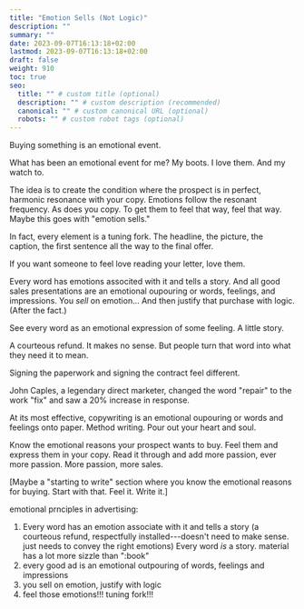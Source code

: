 ```yaml
---
title: "Emotion Sells (Not Logic)"
description: ""
summary: ""
date: 2023-09-07T16:13:18+02:00
lastmod: 2023-09-07T16:13:18+02:00
draft: false
weight: 910
toc: true
seo:
  title: "" # custom title (optional)
  description: "" # custom description (recommended)
  canonical: "" # custom canonical URL (optional)
  robots: "" # custom robot tags (optional)
---
```


Buying something is an emotional event.

What has been an emotional event for me? My boots. I love them. And my watch to.

The idea is to create the condition where the prospect is in perfect, harmonic resonance with your copy. Emotions follow the resonant frequency. As does you copy. To get them to feel that way, feel that way. Maybe this goes with "emotion sells."

In fact, every element is a tuning fork. The headline, the picture, the caption, the first sentence all the way to the final offer.

If you want someone to feel love reading your letter, love them.

Every word has emotions associted with it and tells a story. And all good sales presentations are an emotional oupouring or words, feelings, and impressions. You *sell* on emotion... And then justify that purchase with logic. (After the fact.)

See every word as an emotional expression of some feeling. A little story.

A courteous refund. It makes no sense. But people turn that word into what they need it to mean.

Signing the paperwork and signing the contract feel different.

John Caples, a legendary direct marketer, changed the word "repair" to the work "fix" and saw a 20% increase in response.

At its most effective, copywriting is an emotional oupouring or words and feelings onto paper. Method writing. Pour out your heart and soul.

Know the emotional reasons your prospect wants to buy. Feel them and express them in your copy. Read it through and add more passion, ever more passion. More passion, more sales.

[Maybe a "starting to write" section where you know the emotional reasons for buying. Start with that. Feel it. Write it.]

emotional prnciples in advertising:
1. Every word has an emotion associate with it and tells a story (a courteous refund, respectfully installed---doesn't need to make sense. just needs to convey the right emotions) Every word *is* a story. material has a lot more sizzle than ":book"
2. every good ad is an emotional outpouring of words, feelings and impressions
3. you sell on emotion, justify with logic
4. feel those emotions!!! tuning fork!!!

